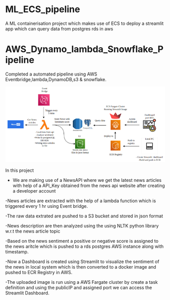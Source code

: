 # ML_ECS_pipeline
A ML containerisation project which makes use of ECS to deploy a streamlit app which can query data from postgres rds in aws


# AWS_Dynamo_lambda_Snowflake_Pipeline

Completed a automated pipeline using AWS Eventbridge,lambda,DynamoDB,s3 & snowflake.

![Architecture](https://github.com/ansel9618/ML_ECS_pipeline/blob/main/images/Architecture.png)

In this project

* We are making use of a NewsAPI where we get the latest news articles with help of a API_Key obtained from the news api website
  after creating a developer account

-News articles are extracted with the help of a lambda function which is triggered every 1 hr using Event bridge.

-The raw data extrated are pushed to a S3 bucket and stored in json format 

-News description are then analyzed using the using NLTK python library w.r.t the news article topic 

-Based on the news sentiment a positive or negative score is assigned to the news aritcle which is pushed to a rds postgres AWS instance along with timestamp.

-Now a Dashboard is created using Streamlit to visualize the sentiment of the news in local system which is then converted to a docker image and pushed to ECR Registry in AWS.

-The uploaded image is run using a AWS Fargate cluster by create a task definition and using the publicIP and assigned port
we can access the Streamlit Dashboard.

